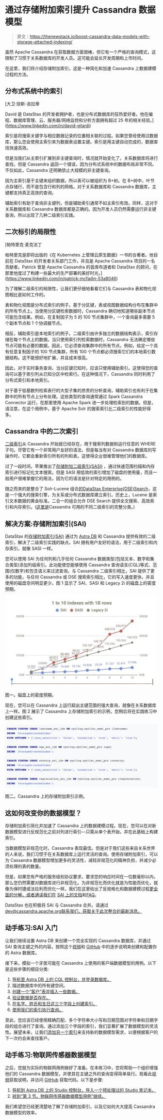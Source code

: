 # 通过存储附加索引提升 Cassandra 数据模型

> 原文：<https://thenewstack.io/boost-cassandra-data-models-with-storage-attached-indexing/>

虽然 Apache Cassandra 在获取数据方面很棒，但它有一个严格的查询模式，这限制了习惯于关系数据库的开发人员。这可能会延长开发周期和上市时间。

在这里，我们将介绍存储附加索引，这是一种简化和加速 Cassandra 上数据建模过程的方法。

## **分布式系统中的索引**

 [大卫·琼斯-吉拉蒂

David 是 DataStax 的开发者拥护者，也是分布式数据库的狂热爱好者。他在编程、数据库管理、云、服务器/网络监控和分析方面拥有超过 25 年的相关经验。](https://www.linkedin.com/in/david-gilardi) 

索引是将搜索关键字与相应数据记录的位置相关联的过程。如果您曾经使用过数据库，那么您会使用主索引来为数据表设置主键。索引是用主键自动完成的，数据查找快速高效。

但是当我们从主索引扩展到非主键查询时，情况就开始变化了。关系数据库将进行查找，但是 Cassandra 返回一个错误，因为分布式系统中的数据布局非常不同。不仅如此，Cassandra 还明确禁止大规模的非主键查询。

因为主索引基于主键来组织数据，所以表可以被组织为 B+树。在 B+树中，叶节点存储行，而不是包含行和列的网格。对于关系数据库和 Cassandra 数据库，主键都支持真正高效的查询。

辅助索引有助于查询非主键列，但是辅助索引通常不如主索引有效。同样，这对于关系数据库和 Cassandra 数据库都是正确的。因为开发人员仍然需要运行非主键查询，所以出现了几种二级索引实践。

## **二次标引的局限性**

 [帕特里克·麦克法丁

帕特里克是即将出版的《在 Kubernetes 上管理云原生数据》一书的合著者。他目前在 DataStax 的开发者关系部门工作，并且是 Apache Cassandra 项目的一名贡献者。Patrick 曾是 Apache Cassandra 的首席布道者和 DataStax 的顾问，在那里他度过了构建一些最大的生产部署的美好时光。](https://www.linkedin.com/in/patrick-mcfadin-53a8046) 

为了理解二级索引的局限性，让我们更仔细地看看它们与 Cassandra 表和物化视图相比是如何工作的。

表和物化视图是分布式索引的例子。基于分区键，表或视图数据结构分布在集群中的所有节点上。当使用分区键检索数据时，Cassandra 确切地知道哪些副本节点可能包含结果。例如，在复制因子为 5 的 100 节点集群中，一个查询最多需要 5 个副本节点和 1 个协调器节点。

相反，辅助索引是本地索引的例子。二级索引由许多独立的数据结构表示，索引存储在每个节点上的数据。当只使用索引列检索数据时，Cassandra 无法确定哪些节点可能有必要的数据。因此，它必须查询集群中的所有节点。例如，给定一个具有任意复制因子的 100 节点集群，所有 100 个节点都必须搜索它们的本地索引数据结构。这不能很好地扩展，并且成本很高。

因此，对于实时事务查询，当分区键已知时，应该只使用辅助索引。这使得您的查询可以基于索引列从已知分区中检索行。在这种情况下，Cassandra 同时利用了分布式索引和本地索引。

对于基于低基数列检索表行的大型子集的昂贵的分析查询，辅助索引也有利于在集群中的所有节点上分布处理。这些类型的查询通常通过 Spark Cassandra Connector 运行，在那里使用 Apache Spark 进一步处理检索到的数据。但是，请注意，在这个用例中，基于 Apache Solr 的搜索索引比二级索引的性能好得多。

## **Cassandra 中的二次索引**

[二级索引](https://cassandra.apache.org/doc/latest/cassandra/cql/indexes.html)从 Cassandra 开始就已经存在，用于搜索列数据和运行任意的 WHERE 子句。尽管它有一个非常用户友好的语法，但是每当有对 Cassandra 数据库的写操作时，它都会重新索引所有的列和表。这使得企业很难管理他们的数据库。

过了一段时间，苹果推出了[存储附加二级索引(SASI)](https://dtsx.io/3wNx9WB) ，通过快速范围扫描和内存索引进行标记化文本搜索。但是 SASI 用低效的索引增加了磁盘的使用量，而且一般用户很难掌握它的用法，因为它的语法是针对特定的用例的。

随之而来的是整合了 Solr-Lucene 组合[的](https://solr.apache.org/guide/6_6/merging-indexes.html)[DataStax Enterprise(DSE)Search](https://dtsx.io/3wOJjyK)，这是一个强大的搜索引擎，为关系或分布式数据库建立索引。历史上，Lucene 是索引文本数据的黄金标准。二合一的组合允许 DSE Search 提供全文搜索、高效索引和内存索引。([这里是](https://dtsx.io/3oD51Ri)Cassandra 可用的不同二级索引的完整分类。)

## **解决方案:存储附加索引(SAI)**

DataStax 的[存储附加索引(SAI)](https://dtsx.io/3LrvxGk) 通过为 [Astra DB](https://dtsx.io/3Lr6mnb) 和 Cassandra 提供有效的二级索引，解决了二级索引实践的缺点。SAI 拥有用户友好的语法，用于二级索引和内存索引，就像 SASI 一样。

您可以使用 SAI 为任何列和几乎任何 Cassandra 数据类型(包括文本、数字和集合类型)添加列级索引。此功能使您能够使用 Cassandra 查询语言(CQL)等式、范围(仅数字)和包含语义来过滤查询。与 Cassandra 二级索引相比，SAI 提供了更多的功能，与任何 Cassandra 或 DSE 搜索索引相比，它的写入速度更快，并且使用的磁盘空间明显更少。图 1 显示了 SAI、SASI 和 Legacy 2i 的磁盘上的密度预期。

![](img/95621b1a6ecbec971c99a227bdbca416.png)

图一。磁盘上的密度预期。

现在，您可以在 Cassandra 上运行超出主键范围的强大查询，就像在关系数据库上一样。图 2 展示了 Cassandra 上存储附加索引的示例，您稍后将在实践练习中创建这些索引。

![](img/91ea7b2bce1495fad79a9ce8f2728b72.png)

图二。Cassandra 上的存储附加索引示例。

## **这如何改变你的数据模型？**

存储附加索引简化并加速了 Cassandra 上的数据建模过程。现在，您可以在对新数据模型进行反规范化之前对列进行索引—只需从单个表开始，并在此基础上构建索引。

当数据模型非规范化时，Cassandra 表现最佳。但是对于我们这些来自关系世界的人来说，我们习惯于在关系数据库上运行灵活的查询。使用存储附加索引，可以为 Cassandra 数据模型增加更多的灵活性，减轻非规范化的精神负担，并减少必须处理的表的数量。

但是，如果您有严格的服务级别协议要求，要求您的响应时间在一位数毫秒以内，那么您仍然需要对数据库进行非规范化。为非规范化而优化就是为性能而优化，就像为保时捷或法拉利而优化一样。我们在这里给出了反规格化和数据建模过程[更全面的分解，或者通读我们在](https://dtsx.io/3so800Q) [SAI 上的](https://dtsx.io/3JiOud2)[文档](https://dtsx.io/339mJEm)和[FAQ](https://dtsx.io/3rDDG38)。

DataStax 也在积极将 SAI 与 Cassandra 合并。请通过 dev@cassandra.apache.org[联系我们，获取关于此次整合的最新消息。](mailto:dev@cassandra.apache.org)

## **动手练习:SAI 入门**

让我们继续设置 Astra DB 来创建一个完全实现的 Cassandra 数据库，并通过 SAI 查询主键之外的内容。按照这个[视频](https://dtsx.io/3JiwOOU)和 [GitHub](https://dtsx.io/3HSrAJ6) 中的逐步说明来创建和配置你的 Astra 数据库。

接下来，模拟一个牙医可能在 Cassandra 上使用的客户端数据模型的用例。以下是这些步骤的细目分类:

1.  [导航至 Astra DB 上的 CQL 控制台，并登录数据库。](https://dtsx.io/3uEY3PI)
2.  描述数据库中的所有键空间。
3.  [创建一个“客户”表并插入一些数据。](https://dtsx.io/3uEY3PI)
4.  [验证数据是否存在。](https://dtsx.io/3uEY3PI)
5.  [在名字、姓氏和生日这三个字段上创建索引。](https://dtsx.io/3uEY3PI)
6.  [使用我们的索引执行查询。](https://dtsx.io/3uEY3PI)

至此，您应该已经使用精确匹配、多个字符串大小写和日期范围对字符串和日期字段的组合进行了查询。通过添加三个字段的索引，我们显著扩展了数据模型的灵活性。展望未来，让我们[添加另一个索引](https://dtsx.io/3uEY3PI)来支持新的数据模型需求，以便根据客户的下一次约会来查找客户。

## **动手练习:物联网传感器数据模型**

之后，您就为实际的物联网用例做好了准备。在本练习中，您将帮助一个组织增强他们的 Cassandra 数据模型，并使其在主键之外的查询变得简单易行。观看此[视频](https://www.youtube.com/watch?v=GLJc1Uz9dqw&t=4684s)获取说明，并访问 [GitHub](https://dtsx.io/3gEr0mx) 获取代码。以下是步骤:

1.  [导航到 Astra DB 上的 Studio 控制台，导入一个预处理过的 Studio 笔记本。](https://dtsx.io/3gEr0mx)
2.  [转到“第 3 节。物联网传感器数据模型用例”继续。](https://dtsx.io/3634t0G)

我们希望您已经更清楚地了解了存储附加索引，以及它如何大大提高 Cassandra 数据模型的效率。

<svg xmlns:xlink="http://www.w3.org/1999/xlink" viewBox="0 0 68 31" version="1.1"><title>Group</title> <desc>Created with Sketch.</desc></svg>
